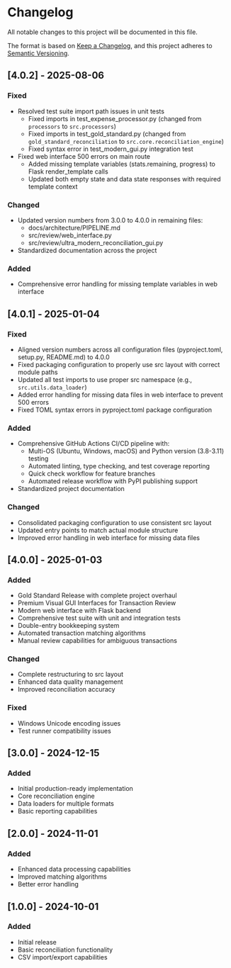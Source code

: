 # Changelog

All notable changes to this project will be documented in this file.

The format is based on [Keep a Changelog](https://keepachangelog.com/en/1.0.0/),
and this project adheres to [Semantic Versioning](https://semver.org/spec/v2.0.0.html).

## [4.0.2] - 2025-08-06

### Fixed
- Resolved test suite import path issues in unit tests
  - Fixed imports in test_expense_processor.py (changed from `processors` to `src.processors`)
  - Fixed imports in test_gold_standard.py (changed from `gold_standard_reconciliation` to `src.core.reconciliation_engine`)
  - Fixed syntax error in test_modern_gui.py integration test
- Fixed web interface 500 errors on main route
  - Added missing template variables (stats.remaining, progress) to Flask render_template calls
  - Updated both empty state and data state responses with required template context

### Changed
- Updated version numbers from 3.0.0 to 4.0.0 in remaining files:
  - docs/architecture/PIPELINE.md
  - src/review/web_interface.py
  - src/review/ultra_modern_reconciliation_gui.py
- Standardized documentation across the project

### Added
- Comprehensive error handling for missing template variables in web interface

## [4.0.1] - 2025-01-04

### Fixed
- Aligned version numbers across all configuration files (pyproject.toml, setup.py, README.md) to 4.0.0
- Fixed packaging configuration to properly use src layout with correct module paths
- Updated all test imports to use proper src namespace (e.g., `src.utils.data_loader`)
- Added error handling for missing data files in web interface to prevent 500 errors
- Fixed TOML syntax errors in pyproject.toml package configuration

### Added
- Comprehensive GitHub Actions CI/CD pipeline with:
  - Multi-OS (Ubuntu, Windows, macOS) and Python version (3.8-3.11) testing
  - Automated linting, type checking, and test coverage reporting
  - Quick check workflow for feature branches
  - Automated release workflow with PyPI publishing support
- Standardized project documentation

### Changed
- Consolidated packaging configuration to use consistent src layout
- Updated entry points to match actual module structure
- Improved error handling in web interface for missing data files

## [4.0.0] - 2025-01-03

### Added
- Gold Standard Release with complete project overhaul
- Premium Visual GUI Interfaces for Transaction Review
- Modern web interface with Flask backend
- Comprehensive test suite with unit and integration tests
- Double-entry bookkeeping system
- Automated transaction matching algorithms
- Manual review capabilities for ambiguous transactions

### Changed
- Complete restructuring to src layout
- Enhanced data quality management
- Improved reconciliation accuracy

### Fixed
- Windows Unicode encoding issues
- Test runner compatibility issues

## [3.0.0] - 2024-12-15

### Added
- Initial production-ready implementation
- Core reconciliation engine
- Data loaders for multiple formats
- Basic reporting capabilities

## [2.0.0] - 2024-11-01

### Added
- Enhanced data processing capabilities
- Improved matching algorithms
- Better error handling

## [1.0.0] - 2024-10-01

### Added
- Initial release
- Basic reconciliation functionality
- CSV import/export capabilities